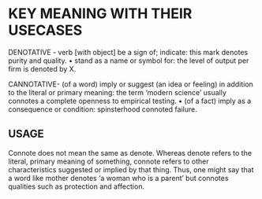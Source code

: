 # KEY MEANING WITH THEIR USECASES

DENOTATIVE - verb [with object]
be a sign of; indicate: this mark denotes purity and quality.
• stand as a name or symbol for: the level of output per firm is denoted by X.

CANNOTATIVE- (of a word) imply or suggest (an idea or feeling) in addition to the literal or primary meaning: the term ‘modern science’ usually connotes a complete openness to empirical testing.
• (of a fact) imply as a consequence or condition: spinsterhood connoted failure.

## USAGE

Connote does not mean the same as denote. Whereas denote refers to the literal, primary meaning of something, connote refers to other characteristics suggested or implied by that thing. Thus, one might say that a word like mother denotes ‘a woman who is a parent’ but connotes qualities such as protection and affection.
